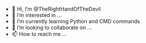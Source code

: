 - 👋 Hi, I’m @TheRightHandOfTheDevil
- 👀 I’m interested in ...
- 🌱 I’m currently learning Python and CMD commands
- 💞️ I’m looking to collaborate on ...
- 📫 How to reach me ...

<!---
TheRightHandOfTheDevil/TheRightHandOfTheDevil is a ✨ special ✨ repository because its `README.md` (this file) appears on your GitHub profile.
You can click the Preview link to take a look at your changes.
--->
